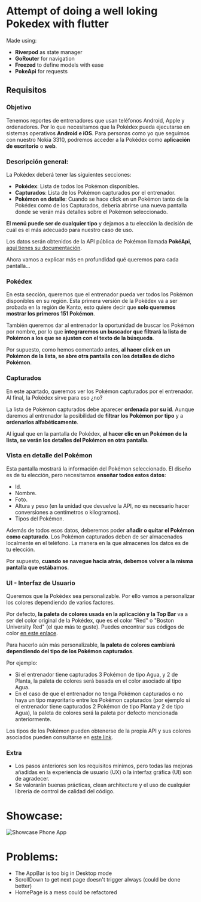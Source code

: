 # Attempt of doing a well loking Pokedex with flutter

Made using:

- **Riverpod** as state manager
- **GoRouter** for navigation
- **Freezed** to define models with ease
- **PokeApi** for requests

## Requisitos

### Objetivo

Tenemos reportes de entrenadores que usan teléfonos Android, Apple y ordenadores. Por lo que
necesitamos que la Pokédex pueda ejecutarse en sistemas operativos **Android e iOS**. Para personas como yo
que seguimos con nuestro Nokia 3310, podremos acceder a la Pokédex como **aplicación de escritorio** o **web**.

### Descripción general:

La Pokédex deberá tener las siguientes secciones:

- **Pokédex**: Lista de todos los Pokémon disponibles.
- **Capturados**: Lista de los Pokémon capturados por el entrenador.
- **Pokémon en detalle**: Cuando se hace click en un Pokémon tanto de la Pokédex como de los Capturados,
  debería abrirse una nueva pantalla donde se verán más detalles sobre el Pokémon seleccionado.

**El menú puede ser de cualquier tipo** y dejamos a tu elección la decisión de cuál es el más adecuado
para nuestro caso de uso.

Los datos serán obtenidos de la API pública de Pokémon llamada **PokéApi**, [aquí tienes su documentación](https://pokeapi.co/docs/v2).

Ahora vamos a explicar más en profundidad qué queremos para cada pantalla...

### Pokédex

En esta sección, queremos que el entrenador pueda ver todos los Pokémon disponibles en su región. Esta
primera versión de la Pokédex va a ser probada en la región de Kanto, esto quiere decir que **solo
queremos mostrar los primeros 151 Pokémon**.

También queremos dar al entrenador la oportunidad de buscar los Pokémon por nombre, por lo que **integraremos un buscador
que filtrará la lista de Pokémon a los que se ajusten con el texto de la búsqueda**.

Por supuesto, como hemos comentado antes, **al hacer click en un Pokémon de la lista, se abre otra pantalla con los detalles de dicho Pokémon**.

### Capturados

En este apartado, queremos ver los Pokémon capturados por el entrenador. Al final, la Pokédex sirve para eso ¿no?

La lista de Pokémon capturados debe aparecer **ordenada por su id**. Aunque daremos al entrenador la
posibilidad de **filtrar los Pokémon por tipo** y a **ordenarlos alfabéticamente**.

Al igual que en la pantalla de Pokédex, **al hacer clic en un Pokémon de la lista, se verán los detalles del Pokémon en otra pantalla**.

### Vista en detalle del Pokémon

Esta pantalla mostrará la información del Pokémon seleccionado. El diseño es de tu elección, pero necesitamos
**enseñar todos estos datos**:

- Id.
- Nombre.
- Foto.
- Altura y peso (en la unidad que devuelve la API, no es necesario hacer conversiones a centímetros o kilogramos).
- Tipos del Pokémon.

Además de todos esos datos, deberemos poder **añadir o quitar el Pokémon como capturado**. Los Pokémon capturados
deben de ser almacenados localmente en el teléfono. La manera en la que almacenes los datos es de tu elección.

Por supuesto, **cuando se navegue hacia atrás, debemos volver a la misma pantalla que estábamos**.

### UI - Interfaz de Usuario

Queremos que la Pokédex sea personalizable. Por ello vamos a personalizar los colores dependiendo de varios factores.

Por defecto, **la paleta de colores usada en la aplicación y la Top Bar** va a ser del color original de la Pokédex, que
es el color "Red" o "Boston University Red" (el que más te guste). Puedes encontrar sus códigos de color
[en este enlace](https://www.schemecolor.com/pokemon-colors.php).

Para hacerlo aún más personalizable, **la paleta de colores cambiará dependiendo del tipo de los Pokémon capturados**.

Por ejemplo:

- Si el entrenador tiene capturados 3 Pokémon de tipo Agua, y 2 de Planta, la paleta de colores será basada
  en el color asociado al tipo Agua.
- En el caso de que el entrenador no tenga Pokémon capturados o no haya un tipo mayoritario entre los Pokémon
  capturados (por ejemplo si el entrenador tiene capturados 2 Pokémon de tipo Planta y 2 de tipo Agua), la paleta
  de colores será la paleta por defecto mencionada anteriormente.

Los tipos de los Pokémon pueden obtenerse de la propia API y sus colores asociados pueden consultarse en
[este link](https://www.pokemonaaah.net/artsyfartsy/colordex/).

### Extra

- Los pasos anteriores son los requisitos mínimos, pero todas las mejoras añadidas en la experiencia de
  usuario (UX) o la interfaz gráfica (UI) son de agradecer.
- Se valorarán buenas prácticas, clean architecture y el uso de cualquier librería de control
  de calidad del código.

# Showcase:
![Showcase Phone App](./showcaseImages/showcase_phone_app.gif)

# Problems:
- The AppBar is too big in Desktop mode
- ScrollDown to get next page doesn't trigger always (could be done better)
- HomePage is a mess could be refactored

